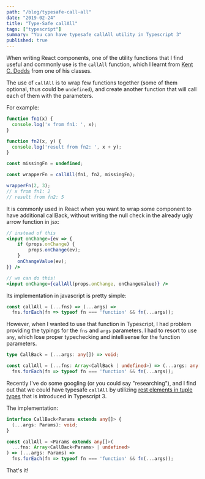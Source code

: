```yaml
---
path: "/blog/typesafe-call-all"
date: "2019-02-24"
title: "Type-Safe callAll"
tags: ["typescript"]
summary: "You can have typesafe callAll utility in Typescript 3"
published: true
---
```


When writing React components, one of the utility functions that I find useful and commonly use is the `callAll` function, which I learnt from [Kent C. Dodds][kentcdodds] from one of his classes.

The use of `callAll` is to wrap few functions together (some of them optional, thus could be `undefined`), and create another function that will call each of them with the parameters.

For example:

```js
function fn1(x) {
  console.log('x from fn1: ', x);
}

function fn2(x, y) {
  console.log('result from fn2: ', x + y);
}

const missingFn = undefined;

const wrapperFn = callAll(fn1, fn2, missingFn);

wrapperFn(2, 3);
// x from fn1: 2
// result from fn2: 5
```

It is commonly used in React when you want to wrap some component to have additional callBack, without writing the null check in the already ugly arrow function in jsx:

```jsx
// instead of this
<input onChange={ev => {
    if (props.onChange) {
        props.onChange(ev);
    }
    onChangeValue(ev);
}} />

// we can do this!
<input onChange={callAll(props.onChange, onChangeValue)} />
```

Its implementation in javascript is pretty simple:

```js
const callAll = (...fns) => (...args) =>
  fns.forEach(fn => typeof fn === 'function' && fn(...args));
```

However, when I wanted to use that function in Typescript, I had problem providing the typings for the `fns` and `args` parameters. I had to resort to use `any`, which lose proper typechecking and intellisense for the function parameters.

```typescript
type CallBack = (...args: any[]) => void;

const callAll = (...fns: Array<CallBack | undefined>) => (...args: any[]) =>
  fns.forEach(fn => typeof fn === 'function' && fn(...args));
```

Recently I've do some googling (or you could say "researching"), and I find out that we could have typesafe `callAll` by utilizing [rest elements in tuple types][rest-tuple-types] that is introduced in Typescript 3.

The implementation:

```typescript
interface CallBack<Params extends any[]> {
  (...args: Params): void;
}

const callAll = <Params extends any[]>(
  ...fns: Array<CallBack<Params> | undefined>
) => (...args: Params) =>
  fns.forEach(fn => typeof fn === 'function' && fn(...args));
```

That's it!

[kentcdodds]: https://kentcdodds.com/
[rest-tuple-types]: https://www.typescriptlang.org/docs/handbook/release-notes/typescript-3-0.html#rest-elements-in-tuple-types
